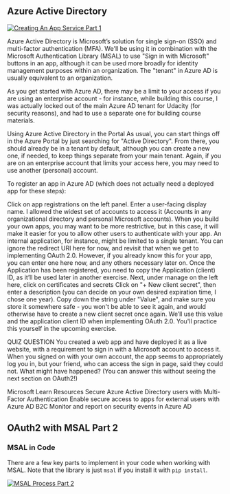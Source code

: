 ## Azure Active Directory

 [![Creating An App Service Part 1](https://img.youtube.com/vi/7jZxyvMsVtI/0.jpg)](https://www.youtube.com/watch?v=7jZxyvMsVtI)

 Azure Active Directory is Microsoft’s solution for single sign-on (SSO) and multi-factor authentication (MFA). We'll be using it in combination with the Microsoft Authentication Library (MSAL) to use "Sign in with Microsoft" buttons in an app, although it can be used more broadly for identity management purposes within an organization. The "tenant" in Azure AD is usually equivalent to an organization.

As you get started with Azure AD, there may be a limit to your access if you are using an enterprise account - for instance, while building this course, I was actually locked out of the main Azure AD tenant for Udacity (for security reasons), and had to use a separate one for building course materials.

Using Azure Active Directory in the Portal
As usual, you can start things off in the Azure Portal by just searching for "Active Directory". From there, you should already be in a tenant by default, although you can create a new one, if needed, to keep things separate from your main tenant. Again, if you are on an enterprise account that limits your access here, you may need to use another (personal) account.

To register an app in Azure AD (which does not actually need a deployed app for these steps):

Click on app registrations on the left panel.
Enter a user-facing display name.
I allowed the widest set of accounts to access it (Accounts in any organizational directory and personal Microsoft accounts).
When you build your own apps, you may want to be more restrictive, but in this case, it will make it easier for you to allow other users to authenticate with your app. An internal application, for instance, might be limited to a single tenant.
You can ignore the redirect URI here for now, and revisit that when we get to implementing OAuth 2.0. However, if you already know this for your app, you can enter one here now, and any others necessary later on.
Once the Application has been registered, you need to copy the Application (client) ID, as it’ll be used later in another exercise.
Next, under manage on the left here, click on certificates and secrets
Click on "+ New client secret", then enter a description (you can decide on your own desired expiration time, I chose one year). Copy down the string under "Value", and make sure you store it somewhere safe - you won't be able to see it again, and would otherwise have to create a new client secret once again. We’ll use this value and the application client ID when implementing OAuth 2.0.
You'll practice this yourself in the upcoming exercise.

QUIZ QUESTION
You created a web app and have deployed it as a live website, with a requirement to sign in with a Microsoft account to access it. When you signed on with your own account, the app seems to appropriately log you in, but your friend, who can access the sign in page, said they could not. What might have happened? (You can answer this without seeing the next section on OAuth2!)









Microsoft Learn Resources
Secure Azure Active Directory users with Multi-Factor Authentication
Enable secure access to apps for external users with Azure AD B2C
Monitor and report on security events in Azure AD


## OAuth2 with MSAL Part 2

### MSAL in Code

There are a few key parts to implement in your code when working with MSAL. Note that the library is just `msal` if you install it with `pip install`.


[![MSAL Process Part 2](https://img.youtube.com/vi/7OS920xtw1A/0.jpg)](https://www.youtube.com/watch?v=7OS920xtw1A)